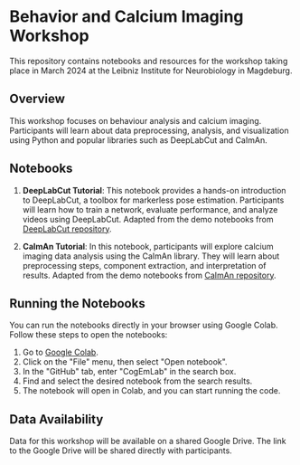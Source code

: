 # Behavior and Calcium Imaging Workshop

This repository contains notebooks and resources for the workshop taking place in March 2024 at the Leibniz Institute for Neurobiology in Magdeburg.

## Overview

This workshop focuses on behaviour analysis and calcium imaging. Participants will learn about data preprocessing, analysis, and visualization using Python and popular libraries such as DeepLabCut and CaImAn.

## Notebooks

1. **DeepLabCut Tutorial**: This notebook provides a hands-on introduction to DeepLabCut, a toolbox for markerless pose estimation. Participants will learn how to train a network, evaluate performance, and analyze videos using DeepLabCut. Adapted from the demo notebooks from [DeepLabCut repository](https://github.com/DeepLabCut/DeepLabCut).

2. **CaImAn Tutorial**: In this notebook, participants will explore calcium imaging data analysis using the CaImAn library. They will learn about preprocessing steps, component extraction, and interpretation of results. Adapted from the demo notebooks from [CaImAn repository](https://github.com/flatironinstitute/CaImAn).

## Running the Notebooks

You can run the notebooks directly in your browser using Google Colab. Follow these steps to open the notebooks:

1. Go to [Google Colab](https://colab.research.google.com/).
2. Click on the "File" menu, then select "Open notebook".
3. In the "GitHub" tab, enter "CogEmLab" in the search box.
4. Find and select the desired notebook from the search results.
5. The notebook will open in Colab, and you can start running the code.

## Data Availability

Data for this workshop will be available on a shared Google Drive. The link to the Google Drive will be shared directly with participants.
